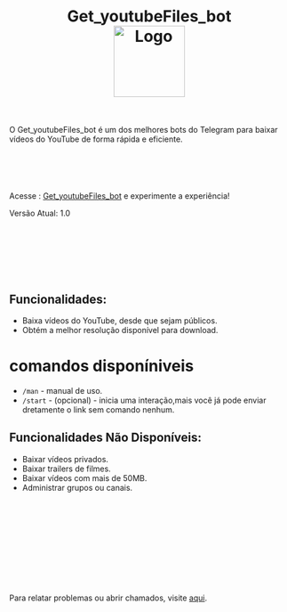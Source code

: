 <h1 align="center">Get_youtubeFiles_bot<br />
<div align="center">
<a href="https://t.me/Get_youtubeFiles_bot?text=/start"><img src="https://cdn1.cdn-telegram.org/file/Ee8brnNhNKBbOVtAQBuJiZk7Ryy13T_O7QNPzWDARw7JAmTXYkYgi3JQkriaYgH0304FW54KvoQ2RoBcfntnhdyNSci1D2Py7KX3Q-MAEemE6NaYMrOA4tsJqG-PwMK3bbv-NYsf4KRs5CC2SQrWIzwA5aak4t4ut910egj7IOzdjjTkoX_6AD5LJhHv3SvkeLde4YP_G_8Y5WMMeCvUtboaz65qnqAhocLI20UwWbVCYGWybJfl4uUG_azOH9xHx5kOJGNqwqYs5SMutlXZkd4AqH3xksKJXAN5EL_zqldYSssH7es6P10zCHZUDw-i9ylt9O63f0674G7I4pymHQ.jpg" title="Logo" style="max-width:100%;" width="128" /></a>
</div>
<div align="center">


</div></h1>

<br>



O Get_youtubeFiles_bot é um dos melhores bots do Telegram para baixar vídeos do YouTube de forma rápida e eficiente.
<br><br><br><br><br><br>
Acesse : [Get_youtubeFiles_bot](https://t.me/Get_youtubeFiles_bot?text=/start) e experimente a experiência!


Versão Atual: 1.0


<br><br><br>
---
## Funcionalidades:

- Baixa vídeos do YouTube, desde que sejam públicos.
- Obtém a melhor resolução disponível para download.


# comandos disponíniveis
- `/man` - manual de uso.
- `/start` - (opcional) - inicia uma interação,mais você já pode enviar dretamente o link sem comando nenhum.
## Funcionalidades Não Disponíveis:

- Baixar vídeos privados.
- Baixar trailers de filmes.
- Baixar vídeos com mais de 50MB.
- Administrar grupos ou canais.

<br><br><br><br><br><br><br><br><br>

Para relatar problemas ou abrir chamados, visite [aqui](https://github.com/PauloCesar0073/Get_youtubeFiles_bot/issues/1).